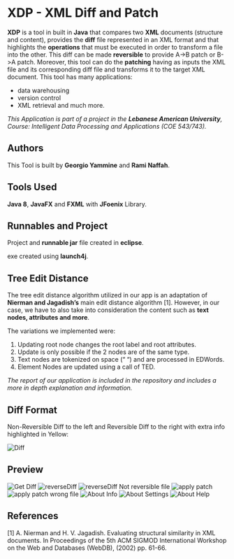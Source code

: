 # XDP - XML Diff and Patch

**XDP** is a tool in built in **Java** that compares two **XML** documents (structure and content), provides the **diff** file represented in an XML format and that highlights the **operations** that must be executed in order to transform a file into the other. This diff can be made **reversible** to provide A->B patch or B->A patch. Moreover, this tool can do the **patching** having as inputs the XML file and its corresponding diff file and transforms it to the target XML document. This tool has many applications: 
- data warehousing
- version control
- XML retrieval and much more.

_This Application is part of a project in the **Lebanese American University**, Course: Intelligent Data Processing and Applications (COE 543/743)._

## Authors
This Tool is built by **Georgio Yammine** and **Rami Naffah**.

## Tools Used
**Java 8**, **JavaFX** and **FXML** with **JFoenix** Library.

## Runnables and Project
Project and **runnable jar** file created in **eclipse**.

exe created using **launch4j**.

## Tree Edit Distance
The tree edit distance algorithm utilized in our app is an adaptation of **Nierman and Jagadish’s** main edit distance algorithm [1]. However, in our case, we have to also take into consideration the content such as **text nodes, attributes and more**.

The variations we implemented were:
1. Updating root node changes the root label and root attributes.
2. Update is only possible if the 2 nodes are of the same type.
3. Text nodes are tokenized on space (“ “) and are processed in EDWords.
4. Element Nodes are updated using a call of TED.

_The report of our application is included in the repository and includes a more in depth explanation and information._

## Diff Format
Non-Reversible Diff to the left and Reversible Diff to the right with extra info highlighted in Yellow:

![Diff](/images/Diff-format.png)

## Preview
![Get Diff](/images/getDiff.png)
![reverseDiff](/images/reverseDiff.png)
![reverseDiff Not reversible file ](/images/reverseDiffFail.png)
![apply patch](/images/applyPatch.png)
![apply patch wrong file](/images/applyPatchFail.png)
![About Info](/images/about.PNG)
![About Settings](/images/aboutChangeCosts.PNG)
![About Help](/images/aboutHelp.PNG)

## References
[1] A. Nierman and H. V. Jagadish. Evaluating structural similarity in XML documents. In Proceedings of the 5th ACM SIGMOD International Workshop on the Web and Databases (WebDB), (2002) pp. 61-66.
